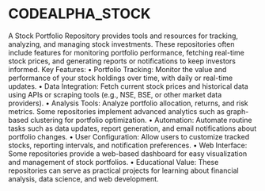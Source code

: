 # CODEALPHA_STOCK
A Stock Portfolio Repository provides tools and resources for tracking, analyzing, and managing stock investments. These repositories often include features for monitoring portfolio performance, fetching real-time stock prices, and generating reports or notifications to keep investors informed.
Key Features:
	•	Portfolio Tracking: Monitor the value and performance of your stock holdings over time, with daily or real-time updates.
	•	Data Integration: Fetch current stock prices and historical data using APIs or scraping tools (e.g., NSE, BSE, or other market data providers).
	•	Analysis Tools: Analyze portfolio allocation, returns, and risk metrics. Some repositories implement advanced analytics such as graph-based clustering for portfolio optimization.
	•	Automation: Automate routine tasks such as data updates, report generation, and email notifications about portfolio changes.
	•	User Configuration: Allow users to customize tracked stocks, reporting intervals, and notification preferences.
	•	Web Interface: Some repositories provide a web-based dashboard for easy visualization and management of stock portfolios.
	•	Educational Value: These repositories can serve as practical projects for learning about financial analysis, data science, and web development.
